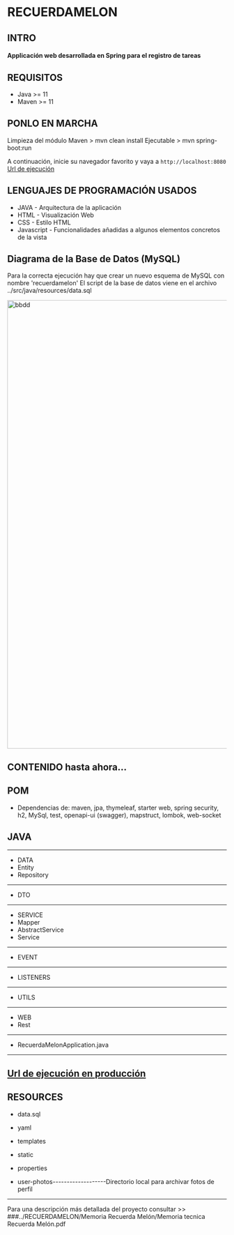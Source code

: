 # RECUERDAMELON
## INTRO
#### Applicación web desarrollada en Spring para el registro de tareas

## REQUISITOS

* Java >= 11
* Maven >= 11

## PONLO EN MARCHA

Limpieza del módulo Maven > mvn clean install
Ejecutable > mvn spring-boot:run

A continuación, inicie su navegador favorito y vaya a `http://localhost:8080` [Url de ejecución](http://localhost:8080)

## LENGUAJES DE PROGRAMACIÓN USADOS

* JAVA - Arquitectura de la aplicación
* HTML - Visualización Web
* CSS - Estilo HTML
* Javascript - Funcionalidades añadidas a algunos elementos concretos de la vista

## Diagrama de la Base de Datos (MySQL)
Para la correcta ejecución hay que crear un nuevo esquema de MySQL con nombre 'recuerdamelon'
El script de la base de datos viene en el archivo ../src/java/resources/data.sql 

<img width="1029" alt="bbdd" src="https://user-images.githubusercontent.com/106087948/189113601-2ef3e824-c07d-4037-ba53-c48964678f7e.png">

## CONTENIDO hasta ahora...

## POM

* Dependencias de: maven, jpa, thymeleaf, starter web, spring security, h2, MySql, test, openapi-ui (swagger), mapstruct, lombok, web-socket

## JAVA
----------------------------------------------------------------------------
* DATA
* Entity
* Repository
----------------------------------------------------------------------------
* DTO
----------------------------------------------------------------------------
* SERVICE
* Mapper
* AbstractService
* Service
----------------------------------------------------------------------------
* EVENT
----------------------------------------------------------------------------
* LISTENERS
----------------------------------------------------------------------------
* UTILS
----------------------------------------------------------------------------
* WEB
* Rest
----------------------------------------------------------------------------
* RecuerdaMelonApplication.java
----------------------------------------------------------------------------
[Url de ejecución en producción](http://localhost:8080/swagger-ui/index.html#/)
----------------------------------------------------------------------------
## RESOURCES
* data.sql
* yaml
* templates
* static
* properties

* user-photos-------------------Directorio local para archivar fotos de perfil
----------------------------------------------------------------------------
Para una descripción más detallada del proyecto consultar >> <br />
###../RECUERDAMELON/Memoria Recuerda Melón/Memoria tecnica Recuerda Melón.pdf


